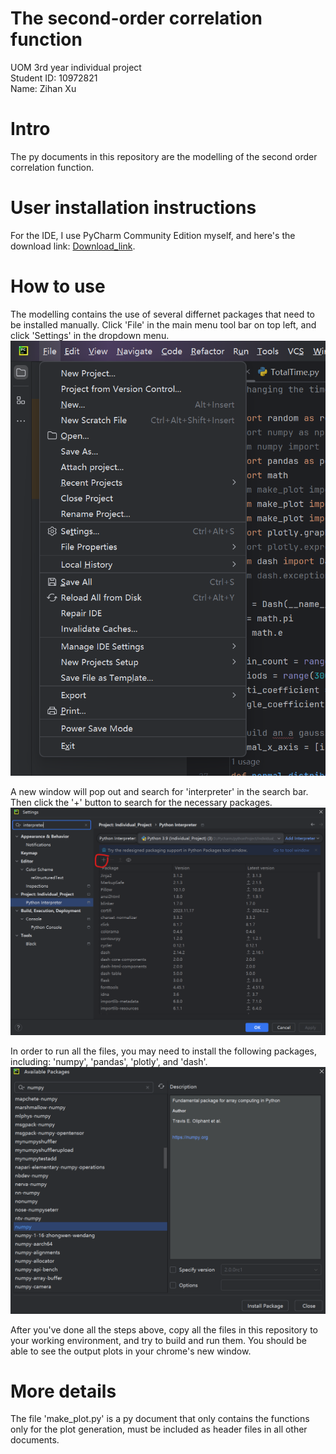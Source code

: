 # The second-order correlation function
UOM 3rd year individual project  
Student ID: 10972821  
Name: Zihan Xu  

# Intro
The py documents in this repository are the modelling of the second order correlation function. 

# User installation instructions
For the IDE, I use PyCharm Community Edition myself, and here's the download link: [Download_link](https://www.jetbrains.com/pycharm/download/?section=windows).

# How to use
The modelling contains the use of several differnet packages that need to be installed manually. Click 'File' in the main menu tool bar on top left, and click 'Settings' in the dropdown menu.  
![image1](https://github.com/Schiiite/Individual-Project/blob/main/img_folder/1.png)  
  
A new window will pop out and search for 'interpreter' in the search bar. Then click the '+' button to search for the necessary packages. ![image2](https://github.com/Schiiite/Individual-Project/blob/main/img_folder/3.png)  

In order to run all the files, you may need to install the following packages, including: 'numpy', 'pandas', 'plotly', and 'dash'.  
![image3](https://github.com/Schiiite/Individual-Project/blob/main/img_folder/4.png)  

After you've done all the steps above, copy all the files in this repository to your working environment, and try to build and run them. You should be able to see the output plots in your chrome's new window.

# More details
The file 'make_plot.py' is a py document that only contains the functions only for the plot generation, must be included as header files in all other documents.
